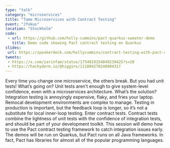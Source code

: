 ```yaml
---
type: "talk"
category: "microservices"
title: "Tame Microservices with Contract Testing"
event: "Jfokus"
location: "Stockholm"
code: 
 - url: https://github.com/holly-cummins/pact-quarkus-sweater-demo
   title: Demo code showing Pact contract testing on Quarkus
slides:
 url: https://speakerdeck.com/hollycummins/contract-testing-with-pact-and-quarkus
tweets:
 - https://x.com/zarinfam/status/1754819154849239425?s=20
 - https://hachyderm.io/@higgins/111884270248984317
---
```

Every time you change one microservice, the others break. But you had unit tests! 
What’s going on? Unit tests aren’t enough to give system-level confidence, even with a microservices architecture. 
What’s the solution? Integration testing is annoyingly expensive, flaky, and fries your laptop. 
Remocal development environments are complex to manage. 
Testing in production is important, but the feedback loop is longer, so it’s not a substitute for local inner-loop testing. 
Enter contract tests. Contract tests combine the lightness of unit tests with the confidence of integration tests, and should be part of your development toolkit. 
This session will demo how to use the Pact contract testing framework to catch integration issues early. 
The demos will be run on Quarkus, but Pact runs on all Java frameworks. In fact, Pact has libraries for almost all of the popular programming languages.